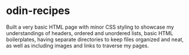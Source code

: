 # odin-recipes

Built a very basic HTML page with minor CSS styling to showcase my understandings of headers, ordered and unordered lists, basic HTML boilerplates, having separate directories to keep files organized and neat, as well as including images and links to traverse my pages.
